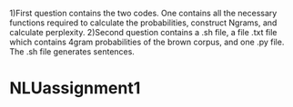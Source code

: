 1)First question contains the two codes. One contains all the necessary functions required to calculate the probabilities, construct Ngrams, and calculate perplexity.
2)Second question contains a .sh file, a file .txt file which contains 4gram probabilities of the brown corpus, and one .py file.
The .sh file generates sentences.

# NLUassignment1
